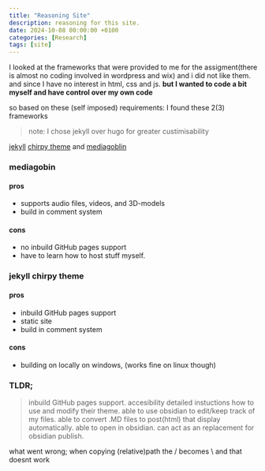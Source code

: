 ```yaml
---
title: "Reasoning Site"
description: reasoning for this site.
date: 2024-10-08 00:00:00 +0100
categories: [Research]
tags: [site]
---
```

I looked at the frameworks that were provided to me for the assigment(there is almost no coding involved in wordpress and wix) and i did not like them. 
and since I have no interest in html, css and js.
**but I wanted to code a bit myself and have control over my own code**

so based on these (self imposed) requirements:
I found these 2(3) frameworks
>note: I chose jekyll over hugo for greater custimisability


[jekyll](https://jekyllrb.com/) [chirpy theme](https://chirpy.cotes.page/) and [mediagoblin](https://mediagoblin.org/)

### mediagobin
#### pros
- supports audio files, videos, and 3D-models
- build in comment system
#### cons
- no inbuild GitHub pages support
- have to learn how to host stuff myself.

### jekyll chirpy theme
#### pros
- inbuild GitHub pages support
- static site
- build in comment system
#### cons 
- building on locally on windows, (works fine on linux though)


### TLDR;
>inbuild GitHub pages support. 
>accesibility
>detailed instuctions how to use and modify their theme.
>able to use obsidian to edit/keep track of my files.
>able to convert .MD files to post(html) that display automatically.
>able to open in obsidian.
>can act as an replacement for obsidian publish.

what went wrong;
when copying (relative)path the / becomes \ and that doesnt work